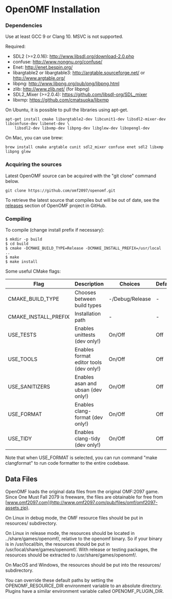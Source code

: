 # OpenOMF Installation

### Dependencies

Use at least GCC 9 or Clang 10. MSVC is not supported.

Required:
* SDL2 (>=2.0.16): http://www.libsdl.org/download-2.0.php
* confuse: http://www.nongnu.org/confuse/
* Enet: http://enet.bespin.org/
* libargtable2 or libargtable3: http://argtable.sourceforge.net/ or http://www.argtable.org/
* libpng: http://www.libpng.org/pub/png/libpng.html
* zlib: http://www.zlib.net/ (for libpng)
* SDL2_Mixer (>=2.0.4): https://github.com/libsdl-org/SDL_mixer
* libxmp: https://github.com/cmatsuoka/libxmp


On Ubuntu, it is possible to pull the libraries using apt-get.
```
apt-get install cmake libargtable2-dev libcunit1-dev libsdl2-mixer-dev libconfuse-dev libenet-dev \
    libsdl2-dev libxmp-dev libpng-dev libglew-dev libopengl-dev
```

On Mac, you can use brew:
```
brew install cmake argtable cunit sdl2_mixer confuse enet sdl2 libxmp libpng glew
```

### Acquiring the sources

Latest OpenOMF source can be acquired with the "git clone" command below.

```
git clone https://github.com/omf2097/openomf.git
```

To retrieve the latest source that compiles but will be out of date, see the
[releases](https://github.com/omf2097/openomf/releases) section of OpenOMF
project in GitHub.

### Compiling

To compile (change install prefix if necessary):

```
$ mkdir -p build
$ cd build
$ cmake -DCMAKE_BUILD_TYPE=Release -DCMAKE_INSTALL_PREFIX=/usr/local ..
$ make
$ make install
```

Some useful CMake flags:

| Flag                 | Description                             | Choices         | Default |
|----------------------|-----------------------------------------|-----------------|---------|
| CMAKE_BUILD_TYPE     | Chooses between build types             | -/Debug/Release | -       |
| CMAKE_INSTALL_PREFIX | Installation path                       | -               | -       |
| USE_TESTS            | Enables unittests (dev only!)           | On/Off          | Off     |
| USE_TOOLS            | Enables format editor tools (dev only!) | On/Off          | Off     |
| USE_SANITIZERS       | Enables asan and ubsan (dev only!)      | On/Off          | Off     |
| USE_FORMAT           | Enables clang-format (dev only!)        | On/Off          | Off     |
| USE_TIDY             | Enables clang-tidy (dev only!)          | On/Off          | Off     |

Note that when USE_FORMAT is selected, you can run command "make clangformat" to run code
formatter to the entire codebase.

## Data Files

OpenOMF loads the original data files from the original OMF:2097 game.
Since One Must Fall 2079 is freeware, the files are obtainable for free from
[www.omf2097.com](http://www.omf2097.com/pub/files/omf/omf2097-assets.zip).

On Linux in debug mode, the OMF resource files should be put in resources/ subdirectory.

On Linux in release mode, the resources should be located in ../share/games/openomf/,
relative to the openomf binary. So if your binary is in /usr/local/bin, the resources should
be put in /usr/local/share/games/openomf/. With release or testing packages,
the resources should be extracted to /usr/share/games/openomf/.

On MacOS and Windows, the resources should be put into the resources/ subdirectory.

You can override these default paths by setting the OPENOMF_RESOURCE_DIR environment
variable to an absolute directory. Plugins have a similar environment variable called
OPENOMF_PLUGIN_DIR.
